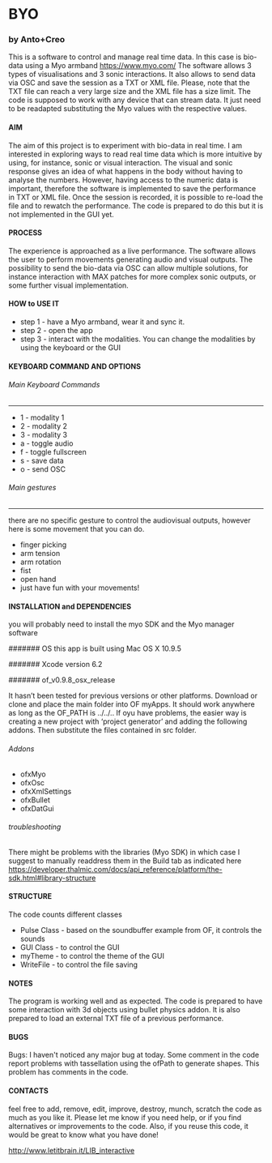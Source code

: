 
# BYO
### by Anto+Creo


This is a software to control and manage real time data. In this case is bio-data using a Myo armband https://www.myo.com/
The software allows 3 types of visualisations and 3 sonic interactions.
It also allows to send data via OSC and save the session as a TXT or XML file.
Please, note that the TXT file can reach a very large size and the XML file has a size limit.
The code is supposed to work with any device that can stream data. It just need to be readapted substituting the Myo values with the respective values.

#### AIM

 The aim of this project is to experiment with bio-data in real time. I am interested in exploring ways to read real time data which is more intuitive by using, for instance, sonic or visual interaction. The visual and sonic response gives an idea of what happens in the body without having to analyse the numbers. However, having access to the numeric data is important, therefore the software is implemented to save the performance in TXT or XML file.
Once the session is recorded, it is possible to re-load the file and to rewatch the performance.
The code is prepared to do this but it is not implemented in the GUI yet.
 
 
#### PROCESS

The experience is approached as a live performance. The software allows the user to perform movements generating audio and visual outputs.
The possibility to send the bio-data via OSC can allow multiple solutions, for instance interaction with MAX patches for more complex sonic outputs, or some further visual implementation. 


#### HOW to USE IT
* step 1 - have a Myo armband, wear it and sync it.
* step 2 - open the app
* step 3 - interact with the modalities. You can change the modalities by using the keyboard or the GUI 

#### KEYBOARD COMMAND AND OPTIONS

######  Main Keyboard Commands
 ----------
 * 1              - modality 1
 * 2              - modality 2
 * 3              - modality 3
 * a              - toggle audio
 * f		      - toggle fullscreen
 * s              - save data
 * o              - send OSC

 
###### Main gestures 
 ----------
there are no specific gesture to control the audiovisual outputs, however here is some movement that you can do.
 * finger picking
 * arm tension
 * arm rotation
 * fist
 * open hand
 * just have fun with your movements!
 
#### INSTALLATION and DEPENDENCIES
you will probably need to install the myo SDK and the Myo manager software

####### OS this app is built using Mac OS X 10.9.5

####### Xcode version 6.2

####### of_v0.9.8_osx_release

It hasn’t been tested for previous versions or other platforms.
Download or clone and place the main folder into OF myApps. It should work anywhere as long as the OF_PATH is ../../.. 
If oyu have problems, the easier way is creating a new project with ‘project generator’ and adding the following addons.
Then substitute the files contained in src folder.

###### Addons
 * ofxMyo
 * ofxOsc
 * ofxXmlSettings
 * ofxBullet
 * ofxDatGui

###### troubleshooting
There might be problems with the libraries (Myo SDK) in which case I suggest to manually readdress them in the Build tab as indicated here
https://developer.thalmic.com/docs/api_reference/platform/the-sdk.html#library-structure


#### STRUCTURE

 The code counts different classes
 * Pulse Class - based on the soundbuffer example from OF, it controls the sounds
 * GUI Class - to control the GUI
 * myTheme - to control the theme of the GUI
 * WriteFile - to control the file saving


#### NOTES
 The program is working well and as expected. The code is prepared to have some interaction with 3d objects using bullet physics addon.
It is also prepared to load an external TXT file of a previous performance.

#### BUGS
Bugs: I haven't noticed any major bug at today.
 Some comment in the code report problems with tassellation using the ofPath to generate shapes. This problem has comments in the code.


#### CONTACTS
feel free to add, remove, edit, improve, destroy, munch, scratch the code as much as you like it.
Please let me know if you need help, or if you find alternatives or improvements to the code.
Also, if you reuse this code, it would be great to know what you have done!

http://www.letitbrain.it/LIB_interactive



